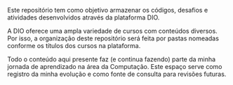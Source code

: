 Este repositório tem como objetivo armazenar os códigos, desafios e atividades desenvolvidos através da plataforma DIO.

A DIO oferece uma ampla variedade de cursos com conteúdos diversos. Por isso, a organização deste repositório será feita por pastas nomeadas conforme os títulos dos cursos na plataforma.

Todo o conteúdo aqui presente faz (e continua fazendo) parte da minha jornada de aprendizado na área da Computação. Este espaço serve como registro da minha evolução e como fonte de consulta para revisões futuras.
